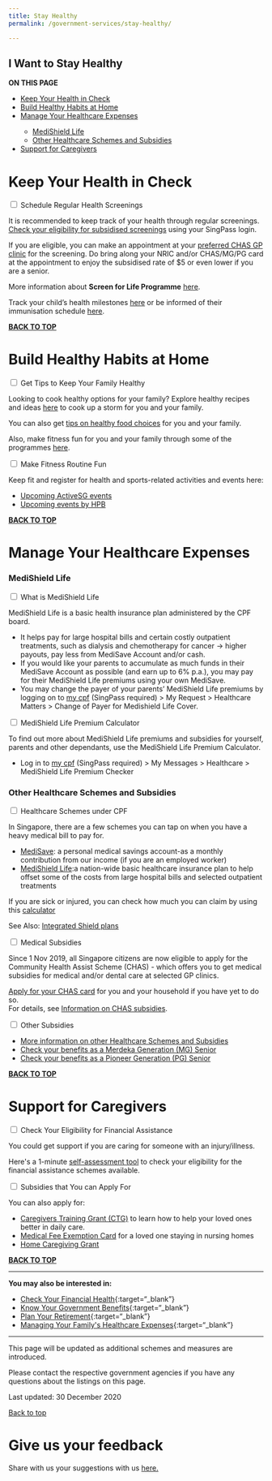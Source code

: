 ```yaml
---
title: Stay Healthy
permalink: /government-services/stay-healthy/

---
```


## <a name="top"></a>I Want to Stay Healthy

<div id="toc_container">
<p class="toc_title"><b>ON THIS PAGE</b></p>
<ul class="toc_list">
  <li><a href="#health">Keep Your Health in Check</a></li>
  <li><a href="#habits">Build Healthy Habits at Home</a></li>
  <li><a href="#expenses">Manage Your Healthcare Expenses</a></li>
  <ul>
    <li><a href="#medishield">MediShield Life</a></li>
    <li><a href="#schemes">Other Healthcare Schemes and Subsidies</a></li>
  </ul>
  <li><a href="#caregivers">Support for Caregivers</a></li>
</ul>
</div>

# <a name="health"></a>Keep Your Health in Check 

<div class="accordion">
  <div class="tabs">
 <div class="tab">
      <input type="checkbox" id="screen">
      <label class="tab-label" for="screen">Schedule Regular Health Screenings</label>
      <div class="tab-content">
    <p>It is recommended to keep track of your health through regular screenings. <a href="https://eservices.healthhub.sg/PersonalHealth/ScreeningEligibility" target="_blank">Check your eligibility for subsidised screenings</a> using your SingPass login.</p>
    <p>If you are eligible, you can make an appointment at your <a href="https://www.chas.sg/clinic_locator.aspx?id=90" target="_blank">preferred CHAS GP clinic</a> for the screening. Do bring along your NRIC and/or CHAS/MG/PG card at the appointment to enjoy the subsidised rate of $5 or even lower if you are a senior.</p>
    <p>More information about <b>Screen for Life Programme</b> <a href="https://www.healthhub.sg/programmes/61/Screen_for_Life#faqs" target="_blank">here</a>.</p>
    <p>Track your child’s health milestones <a href="https://www.healthhub.sg/programmes/125/children-health-ehb" target="_blank">here</a> or be informed of their immunisation schedule <a href="https://www.nir.hpb.gov.sg/nirp/eservices/immunisationSchedule" target="_blank">here</a>.</p>
</div>
</div>
</div>
</div>

[**BACK TO TOP**](#top)


# <a name="habits"></a>Build Healthy Habits at Home
<div class="accordion">
<div class="tabs">
 <div class="tab">
      <input type="checkbox" id="tips">
      <label class="tab-label" for="tips">Get Tips to Keep Your Family Healthy</label>
      <div class="tab-content">    
    <p>Looking to cook healthy options for your family? Explore healthy recipes and ideas <a href="https://www.healthhub.sg/programmes/54/recipes" target="_blank">here</a> to cook up a storm for you and your family.</p>
    <p>You can also get <a href="https://www.healthhub.sg/live-healthy?category=Food-Nutrition" target="_blank">tips on healthy food choices</a> for you and your family.</p> 
    <p>Also, make fitness fun for you and your family through some of the programmes <a href="https://www.healthhub.sg/programmes/170/StayWell#resources" target="_blank">here</a>.</p>
  </div>
</div>
 <div class="tab">
      <input type="checkbox" id="routine">
      <label class="tab-label" for="routine">Make Fitness Routine Fun</label>
      <div class="tab-content">
    <p>Keep fit and register for health and sports-related activities and events here:</p>
    <ul>
    <li><a href="https://www.myactivesg.com/Whats-On" target="_blank">Upcoming ActiveSG events</a></li>
    <li><a href="https://www.healthhub.sg/events" target="_blank">Upcoming events by HPB</a></li>
    </ul>
</div>
</div>
</div>
</div>

[**BACK TO TOP**](#top)


# <a name="expenses"></a> Manage Your Healthcare Expenses
<div class="accordion">
<div class="tabs">
    <h3 id="medishield">MediShield Life</h3>
      <div class="tab">
      <input type="checkbox" id="medishield-101">
      <label class="tab-label" for="medishield-101">What is MediShield Life</label>
      <div class="tab-content">
    <p>MediShield Life is a basic health insurance plan administered by the CPF board.</p>
  <ul>
    <li>It helps pay for large hospital bills and certain costly outpatient treatments, such as dialysis and chemotherapy for cancer → higher payouts, pay less from MediSave Account and/or cash.</li>
    <li>If you would like your parents to accumulate as much funds in their MediSave
Account as possible (and earn up to 6% p.a.), you may pay for their MediShield Life premiums using your own MediSave.</li>
    <li>You may change the payer of your parents’ MediShield Life premiums by logging on to <a target="_blank" href="https://www.cpf.gov.sg/members">my cpf</a> (SingPass required) > My Request > Healthcare Matters > Change of Payer for Medishield Life Cover.</li>
  </ul>
      </div>
    </div>
      <div class="tab">
      <input type="checkbox" id="shield-calc">
      <label class="tab-label" for="shield-calc">MediShield Life Premium Calculator</label>
      <div class="tab-content">
      <p>To find out more about MediShield Life premiums and subsidies for yourself, parents and other dependants, use the MediShield Life Premium Calculator.</p>
    <ul>
      <li>Log in to <a target="_blank" href="https://www.cpf.gov.sg/members">my cpf</a> (SingPass required) > My Messages > Healthcare > MediShield Life Premium Checker</li>
    </ul>
     </div>
    </div>
  <h3 id="schemes">Other Healthcare Schemes and Subsidies</h3>
      <div class="tab">
      <input type="checkbox" id="cpf">
      <label class="tab-label" for="cpf">Healthcare Schemes under CPF</label>
      <div class="tab-content">
    <p>In Singapore, there are a few schemes you can tap on when you have a heavy medical bill to pay for.</p>
    <ul>
    <li> <a href="https://www.moh.gov.sg/docs/librariesprovider5/schemes-subsidies/medisave/medisave_booklet_b5_complete_fa_rev2_path.pdf" target="_blank">MediSave</a>: a personal medical savings account-as a monthly contribution from our income (if you are an employed worker)</li>
    <li> <a href="https://www.moh.gov.sg/cost-financing/healthcare-schemes-subsidies/medishield-life" target="_blank">MediShield Life</a>:a nation-wide basic healthcare insurance plan to help offset some of the costs from large hospital bills and selected outpatient treatments</li>
    </ul>
    <p>If you are sick or injured, you can check how much you can claim by using this <a href="https://www.cpf.gov.sg/eSvc/Web/Schemes/MedisaveCalculator/Step1" target="_blank">calculator</a></p>
    <p>See Also: <a href="https://www.healthhub.sg/a-z/costs-and-financing/31/integrated-shield-plans-ips" target="_blank">Integrated Shield plans</a></p>
  </div>
</div>
  <div class="tab">
      <input type="checkbox" id="subsidies">
      <label class="tab-label" for="subsidies">Medical Subsidies</label>
      <div class="tab-content">
    <p>Since 1 Nov 2019, all Singapore citizens are now eligible to apply for the Community Health Assist Scheme (CHAS) - which offers you to get medical subsidies for medical and/or dental care at selected GP clinics.</p>
    <p><a href="http://www.chas.sg/apply/" target="_blank">Apply for your CHAS card</a> for you and your household if you have yet to do so.
    <br>
    For details, see <a href="https://www.chas.sg/content.aspx?id=636" target="_blank">Information on CHAS subsidies</a>.</p>
  </div>
</div>
  <div class="tab">
      <input type="checkbox" id="others">
      <label class="tab-label" for="others">Other Subsidies</label>
      <div class="tab-content">
    <ul>
      <li> <a href="https://www.moh.gov.sg/cost-financing/healthcare-schemes-subsidies" target="_blank">More information on other Healthcare Schemes and Subsidies</a></li>
      <li> <a href="https://www.merdekageneration.sg/en/benefits" target="_blank">Check your benefits as a Merdeka Generation (MG) Senior</a></li>
      <li> <a href="https://www.pioneers.sg/en-sg/Materials/PG%20Subsidy%20Table%20for%20outpatient%20care.pdf" target="_blank">Check your benefits as a Pioneer Generation (PG) Senior</a></li>
    </ul>
  </div>
</div>
</div>
</div>

[**BACK TO TOP**](#top)


# <a name="caregivers"></a> Support for Caregivers
<div class="accordion">
<div class="tabs">
      <div class="tab">
      <input type="checkbox" id="eligibility">
      <label class="tab-label" for="eligibility">Check Your Eligibility for Financial Assistance</label>
      <div class="tab-content">
    <p>You could get support if you are caring for someone with an injury/illness.</p>
    <p>Here's a 1-minute <a href="https://www.aic.sg/financial-assistance/self-assessment-tool" target="_blank">self-assessment tool</a> to check your eligibility for the financial assistance schemes available.</p>
  </div>
</div>
 <div class="tab">
      <input type="checkbox" id="apply">
      <label class="tab-label" for="apply">Subsidies that You can Apply For</label>
      <div class="tab-content">
    <p>You can also apply for: </p>
  <ul>
    <li> <a href="https://www.aic.sg/financial-assistance/caregivers-training-grant" target="_blank">Caregivers Training Grant (CTG)</a> to learn how to help your loved ones better in daily care.</li>
    <li> <a href="https://www.aic.sg/financial-assistance/medical-fee-exemption-card" target="_blank"> Medical Fee Exemption Card</a> for a loved one staying in nursing homes</li>
    <li><a href="https://www.aic.sg/financial-assistance/home-caregiving-grant" target="_blank">Home Caregiving Grant</a></li>
  </ul>
</div>
</div>
</div>
</div>

[**BACK TO TOP**](#top)

---------------------------------------
**You may also be interested in:**

- [Check Your Financial Health](https://www.moneysense.gov.sg/financial-health-check-v2){:target=“_blank”}
- [Know Your Government Benefits](/government-services/govt-benefits/){:target=“_blank”}
- [Plan Your Retirement](/government-services/retirement/){:target=“_blank”}
- [Managing Your Family's Healthcare Expenses](/government-services/stay-healthy/#expenses){:target=“_blank”}

---------------------------------------

This page will be updated as additional schemes and measures are introduced.

Please contact the respective government agencies if you have any questions about the listings on this page.  

Last updated: 30 December 2020
 
[Back to top](#top)

# Give us your feedback

Share with us your suggestions with us <a href="https://form.gov.sg/5ed0995e42ee5f00110e10cc" target="_blank">here.</a>